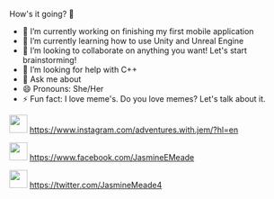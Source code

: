  How's it going? 👋


- 🔭 I’m currently working on finishing my first mobile application
- 🌱 I’m currently learning how to use Unity and Unreal Engine
- 👯 I’m looking to collaborate on anything you want! Let's start brainstorming! 
- 🤔 I’m looking for help with C++
- 💬 Ask me about 
- 😄 Pronouns: She/Her
- ⚡ Fun fact: I love meme's. Do you love memes? Let's talk about it.



<img height="32" width="32" src="https://cdn.jsdelivr.net/npm/simple-icons@v3/icons/instagram.svg" /> https://www.instagram.com/adventures.with.jem/?hl=en

<img height="32" width="32" src="https://cdn.jsdelivr.net/npm/simple-icons@v3/icons/facebook.svg" />  https://www.facebook.com/JasmineEMeade

<img height="32" width="32" src="https://cdn.jsdelivr.net/npm/simple-icons@v3/icons/twitter.svg" />   https://twitter.com/JasmineMeade4
